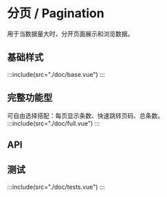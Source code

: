 
# 分页 / Pagination
用于当数据量大时，分开页面展示和浏览数据。

## 基础样式
:::include(src="./doc/base.vue")
:::
<!-- 
## 类型与用法
### 大小
:::include(src="./doc/size.vue")
:::

### 类型
:::include(src="./doc/type.vue")
:::
 -->

## 完整功能型
可自由选择搭配：每页显示条数、快速跳转页码、总条数。
:::include(src="./doc/full.vue")
:::

## API
<api-doc name="Pagination" :doc="require('./api.json')"></api-doc>

## 测试
:::include(src="./doc/tests.vue")
:::

<style>
    .wt-pagination {
        text-align: center !important;
    }
</style>

